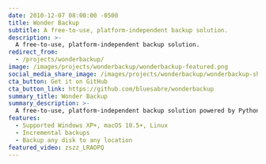 ```yaml
---
date: 2010-12-07 08:00:00 -0500
title: Wonder Backup
subtitle: A free-to-use, platform-independent backup solution.
description: >-
  A free-to-use, platform-independent backup solution.
redirect_from:
  - /projects/wonderbackup/
image: /images/projects/wonderbackup/wonderbackup-featured.png
social_media_share_image: /images/projects/wonderbackup/wonderbackup-shared.png
cta_button: Get it on GitHub
cta_button_link: https://github.com/bluesabre/wonderbackup
summary_title: Wonder Backup
summary_description: >-
  A free-to-use, platform-independent backup solution powered by Python. Developed as my senior project at Berea College.
features:
  - Supported Windows XP+, macOS 10.5+, Linux
  - Incremental backups
  - Backup any disk to any location
featured_video: zszz_LRAOPQ
---
```

